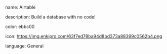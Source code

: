 name: Airtable

description: Build a database with no code!

color: ebbc00

icon: https://img.enkipro.com/63f7ed78ba94d8bd373a88399c0562b4.png

language: General
